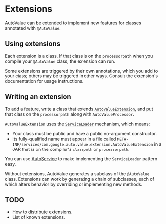 # Extensions


AutoValue can be extended to implement new features for classes annotated with
`@AutoValue`.

## Using extensions

Each extension is a class. If that class is on the `processorpath` when you
compile your `@AutoValue` class, the extension can run.

Some extensions are triggered by their own annotations, which you add to your
class; others may be triggered in other ways. Consult the extension's
documentation for usage instructions.

## Writing an extension

To add a feature, write a class that extends [`AutoValueExtension`], and put
that class on the `processorpath` along with `AutoValueProcessor`.

`AutoValueExtension` uses the [`ServiceLoader`] mechanism, which means:

*   Your class must be public and have a public no-argument constructor.
*   Its fully-qualified name must appear in a file called
    `META-INF/services/com.google.auto.value.extension.AutoValueExtension` in a
    JAR that is on the compiler's `classpath` or `processorpath`.

You can use [AutoService] to make implementing the `ServiceLoader` pattern easy.

Without extensions, AutoValue generates a subclass of the `@AutoValue` class.
Extensions can work by generating a chain of subclasses, each of which alters
behavior by overriding or implementing new methods.

## TODO

*   How to distribute extensions.
*   List of known extensions.

[AutoService]: https://github.com/google/auto/tree/master/service
[`AutoValueExtension`]: https://github.com/google/auto/blob/master/value/src/main/java/com/google/auto/value/extension/AutoValueExtension.java
[`ServiceLoader`]: http://docs.oracle.com/javase/7/docs/api/java/util/ServiceLoader.html
